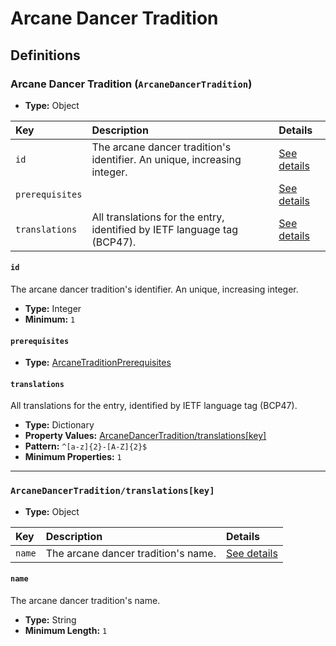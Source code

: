 # Arcane Dancer Tradition

## Definitions

### <a name="ArcaneDancerTradition"></a> Arcane Dancer Tradition (`ArcaneDancerTradition`)

- **Type:** Object

Key | Description | Details
:-- | :-- | :--
`id` | The arcane dancer tradition's identifier. An unique, increasing integer. | <a href="#ArcaneDancerTradition/id">See details</a>
`prerequisites` |  | <a href="#ArcaneDancerTradition/prerequisites">See details</a>
`translations` | All translations for the entry, identified by IETF language tag (BCP47). | <a href="#ArcaneDancerTradition/translations">See details</a>

#### <a name="ArcaneDancerTradition/id"></a> `id`

The arcane dancer tradition's identifier. An unique, increasing integer.

- **Type:** Integer
- **Minimum:** `1`

#### <a name="ArcaneDancerTradition/prerequisites"></a> `prerequisites`

- **Type:** <a href="./_Prerequisite.md#ArcaneTraditionPrerequisites">ArcaneTraditionPrerequisites</a>

#### <a name="ArcaneDancerTradition/translations"></a> `translations`

All translations for the entry, identified by IETF language tag (BCP47).

- **Type:** Dictionary
- **Property Values:** <a href="#ArcaneDancerTradition/translations[key]">ArcaneDancerTradition/translations[key]</a>
- **Pattern:** `^[a-z]{2}-[A-Z]{2}$`
- **Minimum Properties:** `1`

---

### <a name="ArcaneDancerTradition/translations[key]"></a> `ArcaneDancerTradition/translations[key]`

- **Type:** Object

Key | Description | Details
:-- | :-- | :--
`name` | The arcane dancer tradition's name. | <a href="#ArcaneDancerTradition/translations[key]/name">See details</a>

#### <a name="ArcaneDancerTradition/translations[key]/name"></a> `name`

The arcane dancer tradition's name.

- **Type:** String
- **Minimum Length:** `1`
